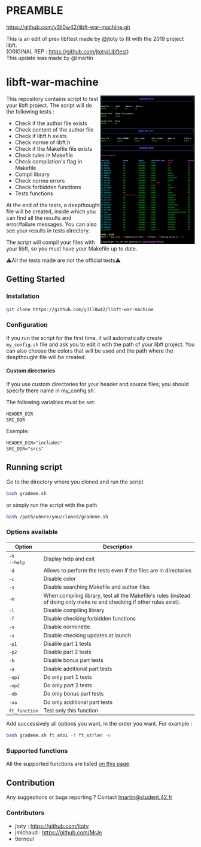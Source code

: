 # PREAMBLE
https://github.com/y3ll0w42/libft-war-machine.git

This is an edit of prev libftest made by @jtoty to fit with the 2019 project libft. <br/>
(ORIGINAL REP : https://github.com/jtoty/Libftest) <br/>
This update was made by @lmartin <br/>

# libft-war-machine
<img align="right" src="./srcs/img_readme.png" width="50%"/>
This repository contains script to test your libft project.
The script will do the following tests :

- Check if the author file exists
- Check content of the author file
- Check if libft.h exists
- Check norme of libft.h
- Check if the Makefile file exists
- Check rules in Makefile
- Check compilation's flag in Makefile
- Compil library
- Check norme errors
- Check forbidden functions
- Tests functions

At the end of the tests, a deepthought file will be created, inside which you
can find all the results and error/failure messages. You can also see your
results in tests directory.

The script will compil your files with your libft, so you must have your
Makefile up to date.

:warning:All the tests made are not the official tests:warning:

## Getting Started

### Installation

```bash
git clone https://github.com/y3ll0w42/libft-war-machine
```

### Configuration

If you run the script for the first time, it will automatically create
`my_config.sh` file and ask you to edit it with the path of your libft
project.
You can also choose the colors that will be used and the path where the
deepthought file will be created.

#### Custom directories

If you use custom directories for your header and source files; you should specify there name in my_config.sh.

The following variables must be set:
```
HEADER_DIR
SRC_DIR
```
Exemple:
```
HEADER_DIR="includes"
SRC_DIR="srcs"
```


## Running script

Go to the directory where you cloned and run the script
```bash
bash grademe.sh
```
or simply run the script with the path
```bash
bash /path/where/you/cloned/grademe.sh
```

### Options available
| Option | Description |
| --- | --- |
| `-h`<br />`--help` | Display help and exit |
| `-d` | Allows to perform the tests even if the files are in directories |
| `-c` | Disable color |
| `-s` | Disable searching Makefile and author files |
| `-m` | When compiling library, test all the Makefile's rules (instead of doing only make re and checking if other rules exist). |
| `-l` | Disable compiling library |
| `-f` | Disable checking forbidden functions |
| `-n` | Disable norminette |
| `-u` | Disable checking updates at launch |
| `-p1` | Disable part 1 tests |
| `-p2` | Disable part 2 tests |
| `-b`| Disable bonus part tests |
| `-a` | Disable additional part tests |
| `-op1`| Do only part 1 tests |
| `-op2`| Do only part 2 tests |
| `-ob` | Do only bonus part tests |
| `-oa` | Do only additional part tests |
| `ft_function` | Test only this function |

Add successively all options you want, in the order you want.
For example :
```bash
bash grademe.sh ft_atoi -f ft_strlen -n
```

### Supported functions
All the supported functions are listed [on this page](https://github.com/y3ll0w42/libft-war-machine/blob/master/supported_functions.md).
## Contribution

Any suggestions or bugs reporting ?
Contact lmartin@student.42.fr

### Contributors
- jtoty : https://github.com/jtoty
- jmichaud : https://github.com/MrJe
- tlernoul

